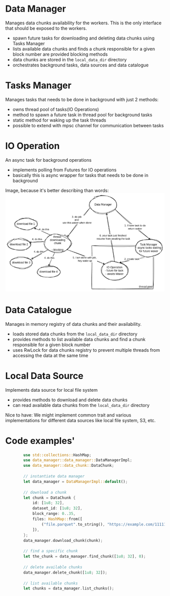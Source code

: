 # Data Manager

Manages data chunks availability for the workers. This is the only interface that
should be exposed to the workers.

- spawn future tasks for downloading and deleting data chunks using Tasks Manager
- lists available data chunks and finds a chunk responsible for a given block number are provided blocking methods
- data chunks are stored in the `local_data_dir` directory
- orchestrates background tasks, data sources and data catalogue

# Tasks Manager

Manages tasks that needs to be done in background with just 2 methods:

- owns thread pool of tasks(IO Operations)
- method to spawn a future task in thread pool for background tasks
- static method for waking up the task threads
- possible to extend with mpsc channel for communication between tasks

# IO Operation

An async task for background operations

- implements polling from Futures for IO operations
- basically this is async wrapper for tasks that needs to be done in background

Image, because it's better describing than words:
![Tasks Manager](task%20manager.png)


# Data Catalogue

Manages in memory registry of data chunks and their availability.

- loads stored data chunks from the `local_data_dir` directory
- provides methods to list available data chunks and find a chunk responsible for a given block number
- uses RwLock for data chunks registry to prevent multiple threads from accessing the data at the same time

# Local Data Source

Implements data source for local file system

- provides methods to download and delete data chunks
- can read available data chunks from the `local_data_dir` directory

Nice to have: We might implement common trait and various implementations for different data sources like local file system, S3, etc.

# Code examples'

```rust
        use std::collections::HashMap;
        use data_manager::data_manager::DataManagerImpl;
        use data_manager::data_chunk::DataChunk;

        // instantiate data manager
        let data_manager = DataManagerImpl::default();

        // download a chunk
        let chunk = DataChunk {
            id: [1u8; 32],
            dataset_id: [1u8; 32],
            block_range: 0..35,
            files: HashMap::from([
                ("file.parquet".to_string(), "https://example.com/111111/0/35/file1.parquet".to_string())
            ]),
        };
        data_manager.download_chunk(chunk);
        
        // find a specific chunk
        let the_chunk = data_manager.find_chunk([1u8; 32], 0);
        
        // delete available chunks
        data_manager.delete_chunk([1u8; 32]);

        // list available chunks
        let chunks = data_manager.list_chunks();
```
